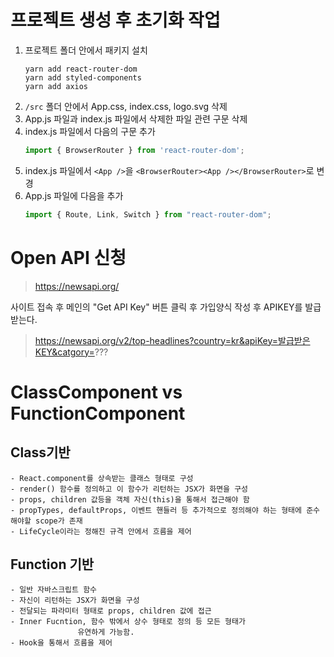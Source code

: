 # 프로젝트 생성 후 초기화 작업

1. 프로젝트 폴더 안에서 패키지 설치
    ```shell
    yarn add react-router-dom
    yarn add styled-components
    yarn add axios
    ```
2. `/src` 폴더 안에서 App.css, index.css, logo.svg 삭제
3. App.js 파일과 index.js 파일에서 삭제한 파일 관련 구문 삭제
4. index.js 파일에서 다음의 구문 추가
    ```js
    import { BrowserRouter } from 'react-router-dom';
    ```
5. index.js 파일에서 `<App />`을 `<BrowserRouter><App /></BrowserRouter>`로 변경
6. App.js 파일에 다음을 추가
   ```js
   import { Route, Link, Switch } from "react-router-dom";
   ```


# Open API 신청

> https://newsapi.org/

사이트 접속 후 메인의 "Get API Key" 버튼 클릭 후 가입양식 작성 후 APIKEY를 발급받는다.

> https://newsapi.org/v2/top-headlines?country=kr&apiKey=발급받은KEY&catgory=???


# ClassComponent vs FunctionComponent

## Class기반

	- React.component를 상속받는 클래스 형태로 구성
	- render() 함수를 정의하고 이 함수가 리턴하는 JSX가 화면을 구성
	- props, children 값등을 객체 자신(this)을 통해서 접근해야 함
	- propTypes, defaultProps, 이벤트 핸들러 등 추가적으로 정의해야 하는 형태에 준수해야할 scope가 존재
	- LifeCycle이라는 정해진 규격 안에서 흐름을 제어

## Function 기반

	- 일반 자바스크립트 함수
	- 자신이 리턴하는 JSX가 화면을 구성
	- 전달되는 파라미터 형태로 props, children 값에 접근
	- Inner Fucntion, 함수 밖에서 상수 형태로 정의 등 모든 형태가
                   유연하게 가능함.
	- Hook을 통해서 흐름을 제어